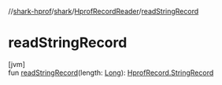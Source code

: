 //[shark-hprof](../../../index.md)/[shark](../index.md)/[HprofRecordReader](index.md)/[readStringRecord](read-string-record.md)

# readStringRecord

[jvm]\
fun [readStringRecord](read-string-record.md)(length: [Long](https://kotlinlang.org/api/latest/jvm/stdlib/kotlin/-long/index.html)): [HprofRecord.StringRecord](../-hprof-record/-string-record/index.md)
